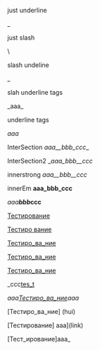 just underline 

_

just slash

\ 

slash undeline

\_ 

slah underline tags

\_aaa\_

underline tags

_aaa_

InterSection _aaa__bbb_ccc__

InterSection2 __aaa_bbb__ccc_

innerstrong _aaa__bbb__ccc_

innerEm __aaa_bbb_ccc__


<em>aaa<strong>bbb</em>ccc</strong>

[Тестирование](https://github.com/kontur-courses/testing)

[Тестиро  вание](https://github.com/kontur-courses/testing)

[Тестиро_ва_ние](https://github.com/kontur-courses/testing)

[Тестиро_ва_ние](hui)

[Тестиро_ва_ние](h(u)i)

_ccc[tes_t](aaa)

_aaa[Тестиро_ва_ние](https://github.com/kontur-courses/testing)aaa_

[Тестиро_ва_ние]      (hui)

[Тестирование] aaa](link)

[Тест_ирование]aaa_
